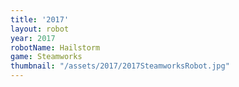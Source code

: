 ```yaml
---
title: '2017'
layout: robot
year: 2017
robotName: Hailstorm
game: Steamworks
thumbnail: "/assets/2017/2017SteamworksRobot.jpg"
---
```


